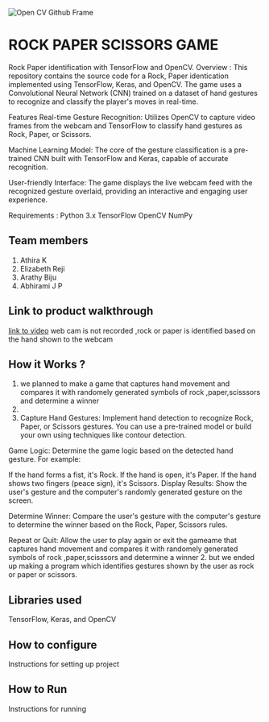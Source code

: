 ![Open CV Github Frame](https://github.com/TH-Activities/saturday-hack-night-template/assets/90635335/78554b37-32b2-4488-a10c-5c68098d7776)






# ROCK PAPER SCISSORS GAME
Rock Paper identification with TensorFlow and OpenCV.
Overview :
This repository contains the source code for a Rock, Paper identication implemented using TensorFlow, Keras, and OpenCV. The game uses a Convolutional Neural Network (CNN) trained on a dataset of hand gestures to recognize and classify the player's moves in real-time.

Features
Real-time Gesture Recognition: Utilizes OpenCV to capture video frames from the webcam and TensorFlow to classify hand gestures as Rock, Paper, or Scissors.

Machine Learning Model: The core of the gesture classification is a pre-trained CNN built with TensorFlow and Keras, capable of accurate recognition.

User-friendly Interface: The game displays the live webcam feed with the recognized gesture overlaid, providing an interactive and engaging user experience.

Requirements :
Python 3.x
TensorFlow
OpenCV
NumPy
## Team members
1. Athira K
2. Elizabeth Reji
3. Arathy Biju
4. Abhirami J P
## Link to product walkthrough
[link to video](https://drive.google.com/file/d/1o9ZttEYcq8VjStfY-kSro4P5Ci_I-bKN/view?usp=sharing) web cam is not recorded ,rock or paper is identified based on the hand shown to the webcam
## How it Works ?
1. we planned to make a game that captures hand movement and compares it with randomely generated symbols of rock ,paper,scisssors and determine a winner
2. 
2. Capture Hand Gestures:
Implement hand detection to recognize Rock, Paper, or Scissors gestures. You can use a pre-trained model or build your own using techniques like contour detection.

Game Logic:
Determine the game logic based on the detected hand gesture. For example:

If the hand forms a fist, it's Rock.
If the hand is open, it's Paper.
If the hand shows two fingers (peace sign), it's Scissors.
Display Results:
Show the user's gesture and the computer's randomly generated gesture on the screen.

Determine Winner:
Compare the user's gesture with the computer's gesture to determine the winner based on the Rock, Paper, Scissors rules.

Repeat or Quit:
Allow the user to play again or exit the gameame that captures hand movement and compares it with randomely generated symbols of rock ,paper,scisssors and determine a winner
2. but we ended up making a program which identifies gestures shown by the user as rock or paper or scissors.
## Libraries used
TensorFlow, Keras, and OpenCV
## How to configure
Instructions for setting up project
## How to Run
Instructions for running
